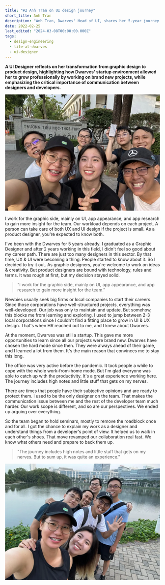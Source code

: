 ```yaml
---
title: "#2 Anh Tran on UI design journey"
short_title: Anh Tran
description: "Anh Tran, Dwarves' Head of UI, shares her 5-year journey from graphic design to becoming the UI wizard behind the company's visual identity, highlighting the importance of communication between designers and developers"
date: 2022-02-25
last_edited: "2024-03-08T00:00:00.000Z"
tags:
  - design-engineering
  - life-at-dwarves
  - ui-designer
---
```


**A UI Designer reflects on her transformation from graphic design to product design, highlighting how Dwarves' startup environment allowed her to grow professionally by working on brand new projects, while emphasizing the critical importance of communication between designers and developers.**

![Anh Tran, Head of UI at Dwarves Foundation](assets/anh-tran-portrait.webp)

I work for the graphic side, mainly on UI, app appearance, and app research to gain more insight for the team. Our workload depends on each project. A person can take care of both UX and UI design if the project is small. As a product designer, you're expected to know both.

I've been with the Dwarves for 5 years already. I graduated as a Graphic Designer and after 2 years working in this field, I didn't feel so good about my career path. There are just too many designers in this sector. By that time, UX & UI were becoming a thing. People started to know about it. So I decided to try it out. As graphic designers, you're welcome to work on ideas & creativity. But product designers are bound with technology, rules and terms. It was rough at first, but my decision stayed solid.

> "I work for the graphic side, mainly on UI, app appearance, and app research to gain more insight for the team."

Newbies usually seek big firms or local companies to start their careers. Since those corporations have well-structured projects, everything was well-developed. Our job was only to maintain and update. But somehow, this blocks me from learning and exploring. I used to jump between 2-3 local corporations since I couldn't find a fitting place to grow in UI & UX design. That's when HR reached out to me, and I knew about Dwarves.

At the moment, Dwarves was still a startup. This gave me more opportunities to learn since all our projects were brand new. Dwarves have chosen the hard mode since then. They were always ahead of their game, and I learned a lot from them. It's the main reason that convinces me to stay this long.

The office was very active before the pandemic. It took people a while to cope with the whole work-from-home mode. But I'm glad everyone was able to catch up with the productivity. It's a great experience working here. The journey includes high notes and little stuff that gets on my nerves.

There are times that people have their subjective opinions and are ready to protect them. I used to be the only designer on the team. That makes the communication issue between me and the rest of the developer team much harder. Our work scope is different, and so are our perspectives. We ended up arguing over everything.

So the team began to hold seminars, mostly to remove the roadblock once and for all. I got the chance to explain my work as a designer and understand things from a developer's point of view. It helped us to walk in each other's shoes. That move revamped our collaboration real fast. We know what others need and prepare to back them up.

> "The journey includes high notes and little stuff that gets on my nerves. But to sum up, it was quite an experience."

![Anh Tran working on UI designs at her desk](assets/anh-tran-working.webp)
